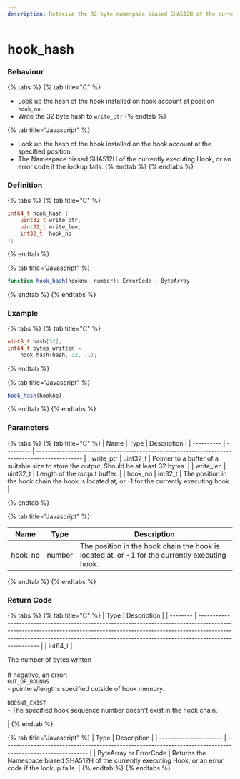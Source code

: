 ```yaml
---
description: Retreive the 32 byte namespace biased SHA512H of the currently executing Hook
---
```


# hook\_hash

### Behaviour

{% tabs %}
{% tab title="C" %}
* Look up the hash of the hook installed on hook account at position `hook_no`
* Write the 32 byte hash to `write_ptr`
{% endtab %}

{% tab title="Javascript" %}
* Look up the hash of the hook installed on the hook account at the specified position.
* The Namespace biased SHA512H of the currently executing Hook, or an error code if the lookup fails.
{% endtab %}
{% endtabs %}



### Definition

{% tabs %}
{% tab title="C" %}
```c
int64_t hook_hash (
    uint32_t write_ptr,
    uint32_t write_len,
  	int32_t  hook_no
);
```


{% endtab %}

{% tab title="Javascript" %}
```javascript
function hook_hash(hookno: number): ErrorCode | ByteArray
```
{% endtab %}
{% endtabs %}



### Example

{% tabs %}
{% tab title="C" %}
```c
uint8_t hash[32];
int64_t bytes_written = 
    hook_hash(hash, 32, -1);
```
{% endtab %}

{% tab title="Javascript" %}
```javascript
hook_hash(hookno)
```
{% endtab %}
{% endtabs %}



### Parameters

{% tabs %}
{% tab title="C" %}
| Name       | Type      | Description                                                                                    |
| ---------- | --------- | ---------------------------------------------------------------------------------------------- |
| write\_ptr | uint32\_t | Pointer to a buffer of a suitable size to store the output. Should be at least 32 bytes.       |
| write\_len | uint32\_t | Length of the output buffer.                                                                   |
| hook\_no   | int32\_t  | The position in the hook chain the hook is located at, or -1 for the currently executing hook. |


{% endtab %}

{% tab title="Javascript" %}


| Name     | Type   | Description                                                                                    |
| -------- | ------ | ---------------------------------------------------------------------------------------------- |
| hook\_no | number | The position in the hook chain the hook is located at, or -1 for the currently executing hook. |
{% endtab %}
{% endtabs %}



### Return Code

{% tabs %}
{% tab title="C" %}
| Type     | Description                                                                                                                                                                                                                                                      |
| -------- | ---------------------------------------------------------------------------------------------------------------------------------------------------------------------------------------------------------------------------------------------------------------- |
| int64\_t | <p>The number of bytes written<br><br>If negative, an error:<br><code>OUT_OF_BOUNDS</code><br>- pointers/lengths specified outside of hook memory.<br><br><code>DOESNT_EXIST</code><br>- The specified hook sequence number doesn't exist in the hook chain.</p> |
{% endtab %}

{% tab title="Javascript" %}
| Type                   | Description                                                                                                 |
| ---------------------- | ----------------------------------------------------------------------------------------------------------- |
| ByteArray or ErrorCode | Returns the Namespace biased SHA512H of the currently executing Hook, or an error code if the lookup fails. |
{% endtab %}
{% endtabs %}

